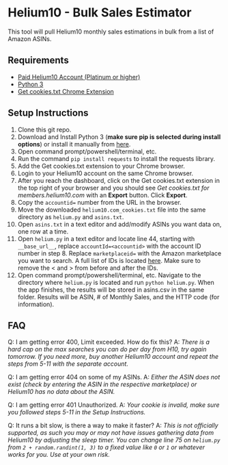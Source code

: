# Helium10 - Bulk Sales Estimator	
This tool will pull Helium10 monthly sales estimations in bulk from a list of Amazon ASINs. 

## Requirements
* [Paid Helium10 Account (Platinum or higher)](https://www.helium10.com/)
* [Python 3](https://www.python.org/downloads/)
* [Get cookies.txt Chrome Extension](https://chrome.google.com/webstore/detail/get-cookiestxt/bgaddhkoddajcdgocldbbfleckgcbcid?hl=en)

## Setup Instructions
1. Clone this git repo.
2. Download and Install Python 3 (**make sure pip is selected during install options**) or install it manually from [here](https://pip.pypa.io/en/stable/installation/).
3. Open command prompt/powershell/terminal, etc.
4. Run the command `pip install requests` to install the requests library. 
5. Add the Get cookies.txt extension to your Chrome browser.
6. Login to your Helium10 account on the same Chrome browser. 
7. After you reach the dashboard, click on the Get cookies.txt extension in the top right of your browser and you should see _Get cookies.txt for members.helium10.com_ with an **Export** button. Click **Export**.
8. Copy the `accountid=` number from the URL in the browser.
9. Move the downloaded `helium10.com_cookies.txt` file into the same directory as `helium.py` and `asins.txt`. 
10. Open `asins.txt` in a text editor and add/modify ASINs you want data on, one row at a time. 
11. Open `helium.py` in a text editor and locate line 44, starting with `__base_url__`, replace `accountId=<accountid>` with the account ID number in step 8. Replace `marketplaceid=` with the Amazon marketplace you want to search. A full list of IDs is located [here](https://developer-docs.amazon.com/sp-api/docs/marketplace-ids). Make sure to remove the < and > from before and after the IDs.
12. Open command prompt/powershell/terminal, etc. Navigate to the directory where `helium.py` is located and run `python helium.py`. When the app finishes, the results will be stored in asins.csv in the same folder. Results will be ASIN, # of Monthly Sales, and the HTTP code (for information). 

## FAQ
Q: I am getting error 400, Limit exceeded. How do fix this?
A: _There is a hard cap on the max searches you can do per day from H10, try again tomorrow. If you need more, buy another Helium10 account and repeat the steps from 5-11 with the separate account._

Q: I am getting error 404 on some of my ASINs. 
A: _Either the ASIN does not exist (check by entering the ASIN in the respective marketplace) or Helium10 has no data about the ASIN._

Q: I am getting error 401 Unauthorized. 
A: _Your cookie is invalid, make sure you followed steps 5-11 in the Setup Instructions._

Q: It runs a bit slow, is there a way to make it faster?
A: _This is not officially supported, as such you may or may not have issues gathering data from Helium10 by adjusting the sleep timer. You can change line 75 on `helium.py` from `2 + random.randint(1, 3)` to a fixed value like `0` or `1` or whatever works for you. Use at your own risk._

